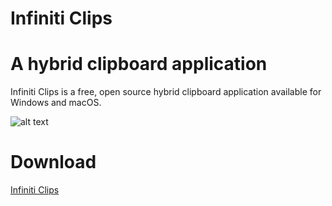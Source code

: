 # Infiniti Clips
A hybrid clipboard application
=============

Infiniti Clips is a free, open source hybrid clipboard application available for Windows and macOS.

![alt text](assets/images/app-images.png "Infiniti Clips")


Download
=============
[Infiniti Clips](https://infiniticlips.com)
